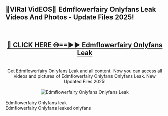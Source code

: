 <h2>🔴VIRal VidEOS🔴 Edmflowerfairy Onlyfans Leak Videos And Photos - Update Files 2025!</h2>
<br>
<div align="center">
<h2><a href="https://213.232.235.80/live/video.php?q=edmflowerfairy-onlyfans" rel="nofollow">🔴 CLICK HERE 🌐==►► Edmflowerfairy Onlyfans Leak</a></h2>
<br>
Get Edmflowerfairy Onlyfans Leak and all content. Now you can access all videos and pictures of Edmflowerfairy Onlyfans Onlyfans Leak. New Updated Files 2025!
<br>
<br>
<a href="https://213.232.235.80/live/video.php?q=edmflowerfairy-onlyfans" rel="nofollow" data-target="animated-image.originalLink"><img src="https://i.imgur.com/dJHk4Zq.gif" alt="Edmflowerfairy Onlyfans Onlyfans Leak" style="max-width: 100%; display: inline-block;" data-target="animated-image.originalImage"></a>
</div>
<br>
Edmflowerfairy Onlyfans leak<br>
Edmflowerfairy Onlyfans leaked onlyfans